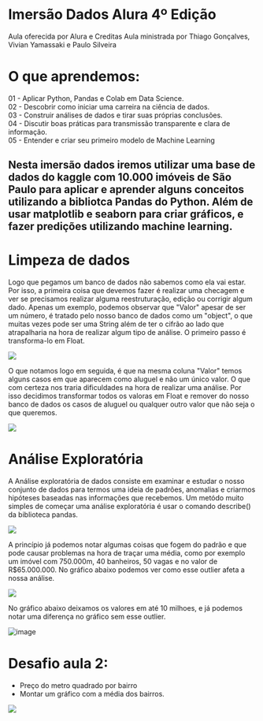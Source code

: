 # **Imersão Dados Alura 4º Edição**
Aula oferecida por Alura e Creditas
 Aula ministrada por Thiago Gonçalves, Vivian Yamassaki e Paulo Silveira

# O que aprendemos:
01 - Aplicar Python, Pandas e Colab em Data Science.
<br>02 - Descobrir como iniciar uma carreira na ciência de dados.</br>
03 - Construir análises de dados e tirar suas próprias conclusões.
<br>04 - Discutir boas práticas para transmissão transparente e clara de informação.</br>
05 - Entender e criar seu primeiro modelo de Machine Learning

## Nesta imersão dados iremos utilizar uma base de dados do kaggle com 10.000 imóveis de São Paulo para aplicar e aprender alguns conceitos utilizando a bibliotca Pandas do Python. Além de usar matplotlib e seaborn para criar gráficos, e fazer predições utilizando machine learning.

# Limpeza de dados
Logo que pegamos um banco de dados não sabemos como ela vai estar. Por isso, a primeira coisa que devemos fazer é realizar uma checagem e ver se precisamos realizar alguma reestruturação, edição ou corrigir algum dado.
Apenas um exemplo, podemos observar que "Valor" apesar de ser um número, é tratado pelo nosso banco de dados como um "object", o que muitas vezes pode ser uma String além de ter o cifrão ao lado que atrapalharia na hora de realizar algum tipo de análise. O primeiro passo é transforma-lo em Float.

![](https://i.imgur.com/TSTDyKU.png)

O que notamos logo em seguida, é que na mesma coluna "Valor" temos alguns casos em que aparecem como aluguel e não um único valor. O que com certeza nos traria dificuldades na hora de realizar uma análise. Por isso decidimos transformar todos os valoras em Float e remover do nosso banco de dados os casos de aluguel ou qualquer outro valor que não seja o que queremos.

![](https://i.imgur.com/AI1gp8p.png)

# Análise Exploratória
A Análise exploratória de dados consiste em examinar e estudar o nosso conjunto de dados para termos uma ideia de padrões, anomalias e criarmos hipóteses baseadas nas informações que recebemos. Um metódo muito simples de começar uma análise exploratória é usar o comando describe() da biblioteca pandas.

![](https://i.imgur.com/utDKlWA.png)

A princípio já podemos notar algumas coisas que fogem do padrão e que pode causar problemas na hora de traçar uma média, como por exemplo um imóvel com 750.000m, 40 banheiros, 50 vagas e no valor de R$65.000.000. No gráfico abaixo podemos ver como esse outlier afeta a nossa análise.

![](https://i.imgur.com/jzO2rAC.png)

No gráfico abaixo deixamos os valores em até 10 milhoes, e já podemos notar uma diferença no gráfico sem esse outlier.

![image](https://user-images.githubusercontent.com/58271736/195182585-43d57136-5022-43d5-8f2d-d7c27db32eb0.png)

# Desafio aula 2:
- Preço do metro quadrado por bairro
- Montar um gráfico com a média dos bairros.

![](https://i.imgur.com/iGqqsVY.png)
